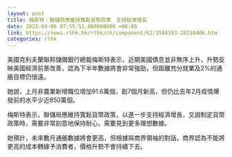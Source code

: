 ```yaml
---
layout: post
title: 梅斯特：聯儲局應維持寬鬆貨幣政策　支持經濟增長
date: 2021-04-06 07:55:51.000000000 +08:00
link: https://news.rthk.hk/rthk/ch/component/k2/1584353-20210406.htm
categories: rthk
---
```


美國克利夫蘭聯邦儲備銀行總裁梅斯特表示，近期美國債息並非無序上升，升勢反映美國經濟前景改善，認為下半年數據將會非常強勁，但距離充分就業及2%的通脹目標仍很遠。

她說，上月非農業新增職位增加91.6萬個，創7個月新高，但仍比去年2月疫情爆發前的水平少近850萬個。

梅斯特表示，聯儲局應維持寬鬆貨幣政策，以進一步支持經濟增長，又說制定貨幣政策時，需要非常刻意地保持耐心，需要見到更多理想數據。

她預計，未來數月通脹數據將會更高，但根據與商界領袖的對話，商界認為不能將更高的成本轉嫁予消費者，價格升勢不會持續下去。
